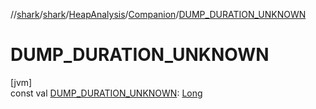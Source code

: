 //[shark](../../../../index.md)/[shark](../../index.md)/[HeapAnalysis](../index.md)/[Companion](index.md)/[DUMP_DURATION_UNKNOWN](-d-u-m-p_-d-u-r-a-t-i-o-n_-u-n-k-n-o-w-n.md)

# DUMP_DURATION_UNKNOWN

[jvm]\
const val [DUMP_DURATION_UNKNOWN](-d-u-m-p_-d-u-r-a-t-i-o-n_-u-n-k-n-o-w-n.md): [Long](https://kotlinlang.org/api/latest/jvm/stdlib/kotlin/-long/index.html)
